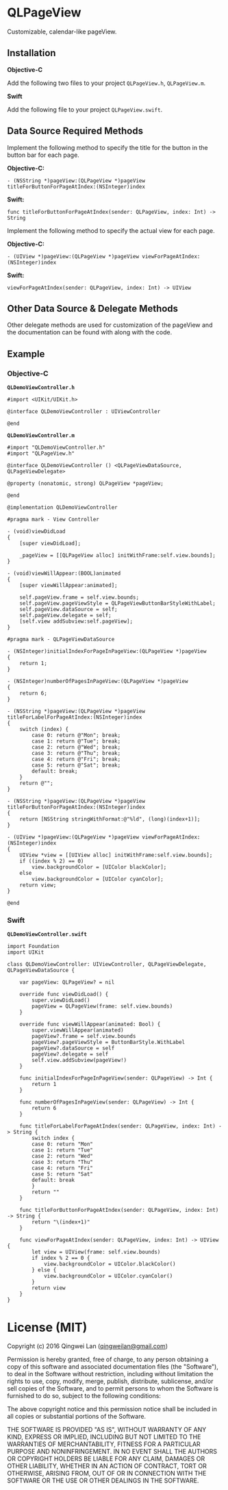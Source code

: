 # QLPageView

Customizable, calendar-like pageView.

## Installation

**Objective-C**

Add the following two files to your project `QLPageView.h`, `QLPageView.m`.

**Swift**

Add the following file to your project `QLPageView.swift`.

## Data Source Required Methods

Implement the following method to specify the title for the button in the button bar for each page.

**Objective-C:**
```
- (NSString *)pageView:(QLPageView *)pageView titleForButtonForPageAtIndex:(NSInteger)index
```

**Swift:**
```
func titleForButtonForPageAtIndex(sender: QLPageView, index: Int) -> String
```

Implement the following method to specify the actual view for each page.

**Objective-C:**
```
- (UIView *)pageView:(QLPageView *)pageView viewForPageAtIndex:(NSInteger)index
```

**Swift:**
```
viewForPageAtIndex(sender: QLPageView, index: Int) -> UIView
```

## Other Data Source & Delegate Methods

Other delegate methods are used for customization of the pageView and the documentation can be found with along with the code.

## Example

### Objective-C

**`QLDemoViewController.h`**
```
#import <UIKit/UIKit.h>

@interface QLDemoViewController : UIViewController

@end
```

**`QLDemoViewController.m`**
```
#import "QLDemoViewController.h"
#import "QLPageView.h"

@interface QLDemoViewController () <QLPageViewDataSource, QLPageViewDelegate>

@property (nonatomic, strong) QLPageView *pageView;

@end

@implementation QLDemoViewController

#pragma mark - View Controller

- (void)viewDidLoad
{
    [super viewDidLoad];
    
    _pageView = [[QLPageView alloc] initWithFrame:self.view.bounds];
}

- (void)viewWillAppear:(BOOL)animated
{
    [super viewWillAppear:animated];
    
    self.pageView.frame = self.view.bounds;
    self.pageView.pageViewStyle = QLPageViewButtonBarStyleWithLabel;
    self.pageView.dataSource = self;
    self.pageView.delegate = self;
    [self.view addSubview:self.pageView];
}

#pragma mark - QLPageViewDataSource

- (NSInteger)initialIndexForPageInPageView:(QLPageView *)pageView
{
    return 1;
}

- (NSInteger)numberOfPagesInPageView:(QLPageView *)pageView
{
    return 6;
}

- (NSString *)pageView:(QLPageView *)pageView titleForLabelForPageAtIndex:(NSInteger)index
{
    switch (index) {
        case 0: return @"Mon"; break;
        case 1: return @"Tue"; break;
        case 2: return @"Wed"; break;
        case 3: return @"Thu"; break;
        case 4: return @"Fri"; break;
        case 5: return @"Sat"; break;
        default: break;
    }
    return @"";
}

- (NSString *)pageView:(QLPageView *)pageView titleForButtonForPageAtIndex:(NSInteger)index
{
    return [NSString stringWithFormat:@"%ld", (long)(index+1)];
}

- (UIView *)pageView:(QLPageView *)pageView viewForPageAtIndex:(NSInteger)index
{
    UIView *view = [[UIView alloc] initWithFrame:self.view.bounds];
    if ((index % 2) == 0)
        view.backgroundColor = [UIColor blackColor];
    else
        view.backgroundColor = [UIColor cyanColor];
    return view;
}

@end
```

### Swift

**`QLDemoViewController.swift`**
```
import Foundation
import UIKit

class QLDemoViewController: UIViewController, QLPageViewDelegate, QLPageViewDataSource {
    
    var pageView: QLPageView? = nil
    
    override func viewDidLoad() {
        super.viewDidLoad()
        pageView = QLPageView(frame: self.view.bounds)
    }
    
    override func viewWillAppear(animated: Bool) {
        super.viewWillAppear(animated)
        pageView?.frame = self.view.bounds
        pageView?.pageViewStyle = ButtonBarStyle.WithLabel
        pageView?.dataSource = self
        pageView?.delegate = self
        self.view.addSubview(pageView!)
    }
    
    func initialIndexForPageInPageView(sender: QLPageView) -> Int {
        return 1
    }
    
    func numberOfPagesInPageView(sender: QLPageView) -> Int {
        return 6
    }
    
    func titleForLabelForPageAtIndex(sender: QLPageView, index: Int) -> String {
        switch index {
        case 0: return "Mon"
        case 1: return "Tue"
        case 2: return "Wed"
        case 3: return "Thu"
        case 4: return "Fri"
        case 5: return "Sat"
        default: break
        }
        return ""
    }
    
    func titleForButtonForPageAtIndex(sender: QLPageView, index: Int) -> String {
        return "\(index+1)"
    }
    
    func viewForPageAtIndex(sender: QLPageView, index: Int) -> UIView {
        let view = UIView(frame: self.view.bounds)
        if index % 2 == 0 {
            view.backgroundColor = UIColor.blackColor()
        } else {
            view.backgroundColor = UIColor.cyanColor()
        }
        return view
    }
}
```

# License (MIT)

Copyright (c) 2016 Qingwei Lan (qingweilan@gmail.com)

Permission is hereby granted, free of charge, to any person obtaining a copy of this software and associated documentation files (the "Software"), to deal in the Software without restriction, including without limitation the rights to use, copy, modify, merge, publish, distribute, sublicense, and/or sell copies of the Software, and to permit persons to whom the Software is furnished to do so, subject to the following conditions:

The above copyright notice and this permission notice shall be included in all copies or substantial portions of the Software.

THE SOFTWARE IS PROVIDED "AS IS", WITHOUT WARRANTY OF ANY KIND, EXPRESS OR IMPLIED, INCLUDING BUT NOT LIMITED TO THE WARRANTIES OF MERCHANTABILITY, FITNESS FOR A PARTICULAR PURPOSE AND NONINFRINGEMENT. IN NO EVENT SHALL THE AUTHORS OR COPYRIGHT HOLDERS BE LIABLE FOR ANY CLAIM, DAMAGES OR OTHER LIABILITY, WHETHER IN AN ACTION OF CONTRACT, TORT OR OTHERWISE, ARISING FROM, OUT OF OR IN CONNECTION WITH THE SOFTWARE OR THE USE OR OTHER DEALINGS IN THE SOFTWARE.
